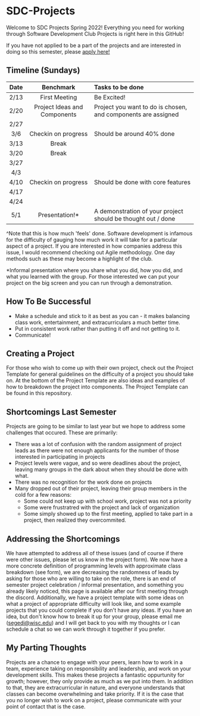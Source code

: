 # SDC-Projects
Welcome to SDC Projects Spring 2022! Everything you need for working through Software Development Club Projects is right here in this GitHub!

If you have not applied to be a part of the projects and are interested in doing so this semester, please [apply here!](https://forms.gle/QR5Pr4stjnDHohG36)

## Timeline (Sundays)
|Date|Benchmark|Tasks to be done|
|:----------:|:--------:|:--------|
|2/13| First Meeting | Be Excited! |
|2/20| Project Ideas and Components | Project you want to do is chosen, and components are assigned |
|2/27|  |  |
|3/6| Checkin on progress | Should be around 40% done |
|3/13| Break |  |
|3/20| Break |  |
|3/27|  |  |
|4/3|  |  |
|4/10| Checkin on progress | Should be done with core features |
|4/17|  |  |
|4/24|  |  |
|5/1| Presentation!* | A demonstration of your project should be thought out / done |

^Note that this is how much 'feels' done. Software development is infamous for the difficulty of gauging how much work it will take for a particular aspect of a project.
If you are interested in how companies address this issue, I would recommend checking out Agile methodology. One day methods such as these may become a highlight of the club.

*Informal presentation where you share what you did, how you did, and what you learned with the group. For those interested we can put your project on the big screen and you can run through a demonstration.

## How To Be Successful
* Make a schedule and stick to it as best as you can - it makes balancing class work, entertainment, and extracurriculars a much better time.
* Put in consistent work rather than putting it off and not getting to it.
* Communicate!

## Creating a Project
For those who wish to come up with their own project, check out the Project Template for general guidelines on the difficulty of a project you should take on. At the bottom of the Project Template are also ideas and examples of how to breakdown the project into components. The Project Template can be found in this repository.

## Shortcomings Last Semester
Projects are going to be similar to last year but we hope to address some challenges that occured. These are primarily:
* There was a lot of confusion with the random assignment of project leads as there were not enough applicants for the number of those interested in participating in projects
* Project levels were vague, and so were deadlines about the project, leaving many groups in the dark about when they should be done with what.
* There was no recognition for the work done on projects
* Many dropped out of their project, leaving their group members in the cold for a few reasons:
   * Some could not keep up with school work, project was not a priority
   * Some were frustratred with the project and lack of organization
   * Some simply showed up to the first meeting, applied to take part in a project, then realized they overcommited.

## Addressing the Shortcomings
We have attempted to address all of these issues (and of course if there were other issues, please let us know in the project form). We now have a more concrete definition of programming levels with approximate class breakdown (see form), we are decreasing the randomness of leads by asking for those who are willing to take on the role, there is an end of semester project celebration / informal presentation, and something you already likely noticed, this page is available after our first meeting through the discord. Additionally, we have a project template with some ideas on what a project of appropriate difficulty will look like, and some example projects that you could complete if you don't have any ideas. If you have an idea, but don't know how to break it up for your group, please email me (segedi@wisc.edu) and I will get back to you with my thoughts or I can schedule a chat so we can work through it together if you prefer.

## My Parting Thoughts
Projects are a chance to engage with your peers, learn how to work in a team, experience taking on responsibility and leadership, and work on your development skills. This makes these projects a fantastic oppurtunity for growth; however, they only provide as much as we put into them. In addition to that, they are extracurricular in nature, and everyone understands that classes can become overwhelming and take priority. If it is the case that you no longer wish to work on a project, please communicate with your point of contact that is the case.
